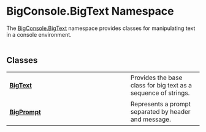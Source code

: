 <h1 id="bigconsole-bigtext-namespace">BigConsole.BigText Namespace</h1>
The <a href="#bigconsole-bigtext-namespace">BigConsole.BigText</a> namespace provides classes for manipulating text in a console environment.
<br/><br/>
<h2>Classes</h2>
<table>
<tbody>
<tr>
<td width="300">
<h4><a href="https://github.com/redrithm/BigConsole/blob/master/documentation/BigText/BigText.md#bigtext-class">BigText</a></h4>
</td>
<td>
Provides the base class for big text as a sequence of strings.
</td>
</tr>
<tr>
<td>
<h4><a href="https://github.com/redrithm/BigConsole/blob/master/documentation/BigText/BigPrompt.md#bigprompt-class">BigPrompt</a></h4>
</td>
<td>
Represents a prompt separated by header and message.
</td>
</tr>
</tbody>
</table>
